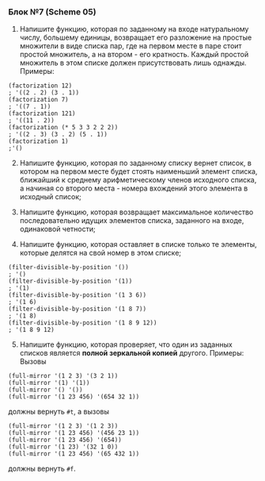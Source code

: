 ### Блок №7 (Scheme 05)

1. Напишите функцию, которая по заданному на входе натуральному числу, большему единицы,  возвращает его разложение на простые множители в виде списка пар, где на первом месте в паре стоит простой множитель, а на втором - его кратность. Каждый простой множитель в этом списке должен присутствовать лишь однажды. Примеры:
  ```
  (factorization 12)
  ; '((2 . 2) (3 . 1))
  (factorization 7)
  ; '((7 . 1))
  (factorization 121)
  ; '((11 . 2))
  (factorization (* 5 3 3 2 2 2))
  ; '((2 . 3) (3 . 2) (5 . 1))
  (factorization 1)
  ;'()
  ``` 
   
2. Напишите функцию,  которая по заданному списку вернет список, в котором на первом месте будет стоять наименьший элемент списка, ближайший к среднему арифметическому членов исходного списка, а начиная со второго места - номера вхождений этого элемента в исходный список;

3. Напишите функцию, которая возвращает максимальное количество последовательно идущих элементов списка, заданного на входе, одинаковой четности;

4. Напишите функцию, которая оставляет в списке только те элементы, которые делятся на свой номер в этом списке;
  ```
  (filter-divisible-by-position '())
  ; '()
  (filter-divisible-by-position '(1))
  ; '(1)
  (filter-divisible-by-position '(1 3 6))
  ; '(1 6)
  (filter-divisible-by-position '(1 8 7))
  ; '(1 8)
  (filter-divisible-by-position '(1 8 9 12))
  ; '(1 8 9 12)
  ```

5. Напишите функцию, которая проверяет, что один из заданных списков является **полной зеркальной копией** другого. Примеры: 
  Вызовы
  ```
  (full-mirror '(1 2 3) '(3 2 1)) 
  (full-mirror '(1) '(1))
  (full-mirror '() '())
  (full-mirror '(1 23 456) '(654 32 1))
  ```
  должны вернуть `#t`,
  а вызовы
  ```
  (full-mirror '(1 2 3) '(1 2 3))
  (full-mirror '(1 23 456) '(456 23 1))
  (full-mirror '(1 23 456) '(654))
  (full-mirror '(1 23) '(32 1 0))
  (full-mirror '(1 23 456) '(65 432 1))
  ```
  должны вернуть `#f`. 
